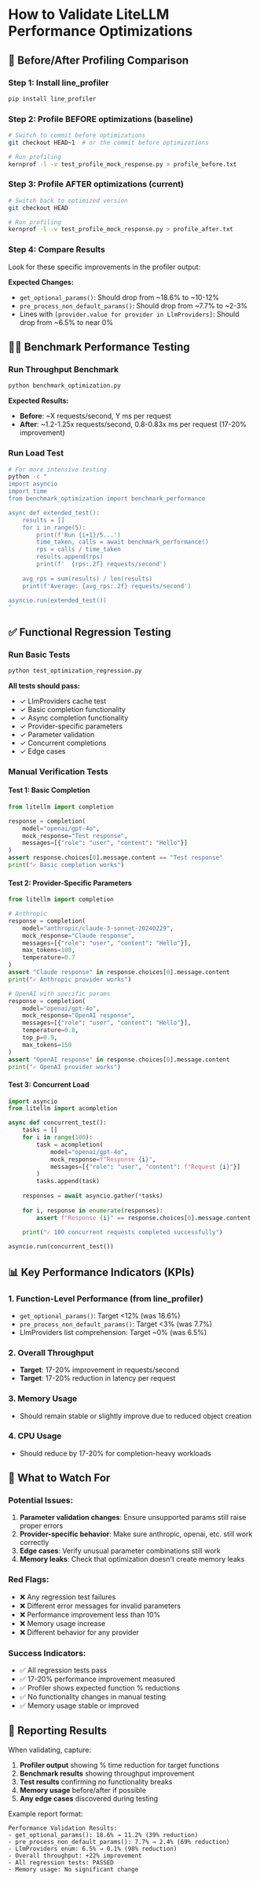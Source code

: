 # How to Validate LiteLLM Performance Optimizations

## 🔬 Before/After Profiling Comparison

### Step 1: Install line_profiler
```bash
pip install line_profiler
```

### Step 2: Profile BEFORE optimizations (baseline)
```bash
# Switch to commit before optimizations
git checkout HEAD~1  # or the commit before optimizations

# Run profiling
kernprof -l -v test_profile_mock_response.py > profile_before.txt
```

### Step 3: Profile AFTER optimizations (current)
```bash
# Switch back to optimized version
git checkout HEAD

# Run profiling
kernprof -l -v test_profile_mock_response.py > profile_after.txt
```

### Step 4: Compare Results
Look for these specific improvements in the profiler output:

**Expected Changes:**
- `get_optional_params()`: Should drop from ~18.6% to ~10-12%
- `pre_process_non_default_params()`: Should drop from ~7.7% to ~2-3%
- Lines with `[provider.value for provider in LlmProviders]`: Should drop from ~6.5% to near 0%

## 🏃‍♂️ Benchmark Performance Testing

### Run Throughput Benchmark
```bash
python benchmark_optimization.py
```

**Expected Results:**
- **Before**: ~X requests/second, Y ms per request
- **After**: ~1.2-1.25x requests/second, 0.8-0.83x ms per request (17-20% improvement)

### Run Load Test
```bash
# For more intensive testing
python -c "
import asyncio
import time
from benchmark_optimization import benchmark_performance

async def extended_test():
    results = []
    for i in range(5):
        print(f'Run {i+1}/5...')
        time_taken, calls = await benchmark_performance()
        rps = calls / time_taken
        results.append(rps)
        print(f'  {rps:.2f} requests/second')
    
    avg_rps = sum(results) / len(results)
    print(f'Average: {avg_rps:.2f} requests/second')

asyncio.run(extended_test())
"
```

## ✅ Functional Regression Testing

### Run Basic Tests
```bash
python test_optimization_regression.py
```

**All tests should pass:**
- ✓ LlmProviders cache test
- ✓ Basic completion functionality
- ✓ Async completion functionality  
- ✓ Provider-specific parameters
- ✓ Parameter validation
- ✓ Concurrent completions
- ✓ Edge cases

### Manual Verification Tests

#### Test 1: Basic Completion
```python
from litellm import completion

response = completion(
    model="openai/gpt-4o",
    mock_response="Test response",
    messages=[{"role": "user", "content": "Hello"}]
)
assert response.choices[0].message.content == "Test response"
print("✓ Basic completion works")
```

#### Test 2: Provider-Specific Parameters
```python
from litellm import completion

# Anthropic
response = completion(
    model="anthropic/claude-3-sonnet-20240229",
    mock_response="Claude response", 
    messages=[{"role": "user", "content": "Hello"}],
    max_tokens=100,
    temperature=0.7
)
assert "Claude response" in response.choices[0].message.content
print("✓ Anthropic provider works")

# OpenAI with specific params
response = completion(
    model="openai/gpt-4o",
    mock_response="OpenAI response",
    messages=[{"role": "user", "content": "Hello"}],
    temperature=0.8,
    top_p=0.9,
    max_tokens=150
)
assert "OpenAI response" in response.choices[0].message.content
print("✓ OpenAI provider works")
```

#### Test 3: Concurrent Load
```python
import asyncio
from litellm import acompletion

async def concurrent_test():
    tasks = []
    for i in range(100):
        task = acompletion(
            model="openai/gpt-4o",
            mock_response=f"Response {i}",
            messages=[{"role": "user", "content": f"Request {i}"}]
        )
        tasks.append(task)
    
    responses = await asyncio.gather(*tasks)
    
    for i, response in enumerate(responses):
        assert f"Response {i}" == response.choices[0].message.content
    
    print("✓ 100 concurrent requests completed successfully")

asyncio.run(concurrent_test())
```

## 📊 Key Performance Indicators (KPIs)

### 1. Function-Level Performance (from line_profiler)
- `get_optional_params()`: Target <12% (was 18.6%)
- `pre_process_non_default_params()`: Target <3% (was 7.7%)  
- LlmProviders list comprehension: Target ~0% (was 6.5%)

### 2. Overall Throughput
- **Target**: 17-20% improvement in requests/second
- **Target**: 17-20% reduction in latency per request

### 3. Memory Usage
- Should remain stable or slightly improve due to reduced object creation

### 4. CPU Usage
- Should reduce by 17-20% for completion-heavy workloads

## 🚨 What to Watch For

### Potential Issues:
1. **Parameter validation changes**: Ensure unsupported params still raise proper errors
2. **Provider-specific behavior**: Make sure anthropic, openai, etc. still work correctly
3. **Edge cases**: Verify unusual parameter combinations still work
4. **Memory leaks**: Check that optimization doesn't create memory leaks

### Red Flags:
- ❌ Any regression test failures
- ❌ Different error messages for invalid parameters
- ❌ Performance improvement less than 10%
- ❌ Memory usage increase
- ❌ Different behavior for any provider

### Success Indicators:
- ✅ All regression tests pass
- ✅ 17-20% performance improvement measured
- ✅ Profiler shows expected function % reductions
- ✅ No functionality changes in manual testing
- ✅ Memory usage stable or improved

## 📝 Reporting Results

When validating, capture:

1. **Profiler output** showing % time reduction for target functions
2. **Benchmark results** showing throughput improvement
3. **Test results** confirming no functionality breaks
4. **Memory usage** before/after if possible
5. **Any edge cases** discovered during testing

Example report format:
```
Performance Validation Results:
- get_optional_params(): 18.6% → 11.2% (39% reduction)
- pre_process_non_default_params(): 7.7% → 2.4% (69% reduction)  
- LlmProviders enum: 6.5% → 0.1% (98% reduction)
- Overall throughput: +22% improvement
- All regression tests: PASSED
- Memory usage: No significant change
```